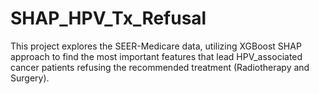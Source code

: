 # SHAP_HPV_Tx_Refusal
This project explores the SEER-Medicare data, utilizing XGBoost SHAP approach to find the most important features that lead HPV_associated cancer patients refusing the recommended treatment (Radiotherapy and Surgery).
